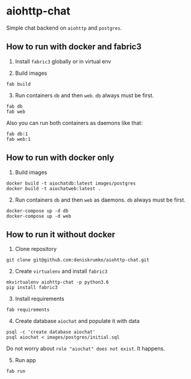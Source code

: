# aiohttp-chat

Simple chat backend on `aiohttp` and `postgres`.

## How to run with docker and fabric3

1. Install `fabric3` globally or in virtual env

2. Build images

  ```
  fab build
  ```

3. Run containers `db` and then `web`. `db` always must be first.

  ```
  fab db
  fab web
  ```

  Also you can run both containers as daemons like that:

  ```
  fab db:1
  fab web:1
  ```

## How to run with docker only

1. Build images

  ```
  docker build -t aiochatdb:latest images/postgres
  docker build -t aiochatweb:latest .
  ```

2. Run containers `db` and then `web` as daemons. `db` always must be first.

  ```
  docker-compose up -d db
  docker-compose up -d web
  ```

## How to run it without docker

1. Clone repository

  ```
  git clone git@github.com:deniskrumko/aiohttp-chat.git
  ```

2. Create `virtualenv` and install `fabric3`

  ```
  mkvirtualenv aiohttp-chat -p python3.6
  pip install fabric3
  ```

3. Install requirements

  ```
  fab requirements
  ```

4. Create database `aiochat` and populate it with data

  ```
  psql -c 'create database aiochat'
  psql aiochat < images/postgres/initial.sql
  ```

  Do not worry about `role "aiochat" does not exist`. It happens.

5. Run app

  ```
  fab run
  ```
